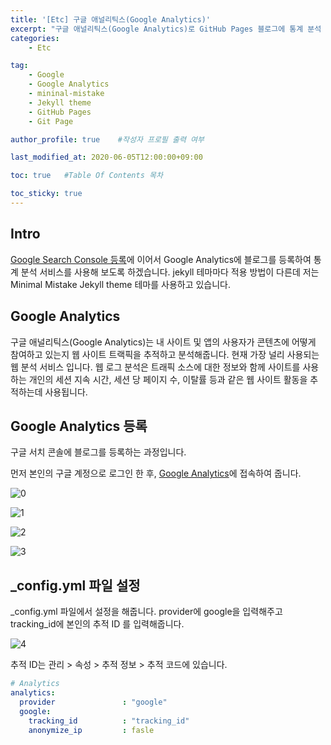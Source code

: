 ```yaml
---
title: '[Etc] 구글 애널리틱스(Google Analytics)'
excerpt: "구글 애널리틱스(Google Analytics)로 GitHub Pages 블로그에 통계 분석 기능 적용하기"
categories:
    - Etc

tag:
    - Google
    - Google Analytics
    - mininal-mistake
    - Jekyll theme
    - GitHub Pages
    - Git Page

author_profile: true    #작성자 프로필 출력 여부

last_modified_at: 2020-06-05T12:00:00+09:00

toc: true   #Table Of Contents 목차

toc_sticky: true
---
```


## Intro
[Google Search Console 등록](https://hyeonjiwon.github.io/etc/search_console/)에 이어서 Google Analytics에 블로그를 등록하여 통계 분석 서비스를 사용해 보도록 하겠습니다. jekyll 테마마다 적용 방법이 다른데 저는 Minimal Mistake Jekyll theme 테마를 사용하고 있습니다. 

## Google Analytics
구글 애널리틱스(Google Analytics)는 내 사이트 및 앱의 사용자가 콘텐츠에 어떻게 참여하고 있는지 웹 사이트 트랙픽을 추적하고 분석해줍니다. 현재 가장 널리 사용되는 웹 분석 서비스 입니다. 웹 로그 분석은 트래픽 소스에 대한 정보와 함께 사이트를 사용하는 개인의 세션 지속 시간, 세션 당 페이지 수, 이탈률 등과 같은 웹 사이트 활동을 추적하는데 사용됩니다.  

## Google Analytics 등록

구글 서치 콘솔에 블로그를 등록하는 과정입니다.

먼저 본인의 구글 계정으로 로그인 한 후, [Google Analytics](https://analytics.google.com/)에 접속하여 줍니다.


![0](https://user-images.githubusercontent.com/47733530/83832969-cb05b980-a725-11ea-87d7-400a5ab8d909.png)

![1](https://user-images.githubusercontent.com/47733530/83832972-cc36e680-a725-11ea-80f0-9d22bc6ebad7.png)

![2](https://user-images.githubusercontent.com/47733530/83832974-cc36e680-a725-11ea-8a3e-396e85876a17.png)

![3](https://user-images.githubusercontent.com/47733530/83833037-f2f51d00-a725-11ea-81a4-5fae52899797.png)

## _config.yml 파일 설정

_config.yml 파일에서 설정을 해줍니다. provider에 google을 입력해주고 tracking_id에 본인의 추적 ID 를 입력해줍니다. 

![4](https://user-images.githubusercontent.com/47733530/83832975-cccf7d00-a725-11ea-89ac-b767379d1cd4.png)

추적 ID는 관리 > 속성 > 추적 정보 > 추적 코드에 있습니다. 

```yaml
# Analytics
analytics:
  provider               : "google" 
  google:
    tracking_id          : "tracking_id"
    anonymize_ip         : fasle 
```